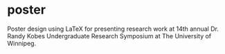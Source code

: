 # poster
Poster design using LaTeX for presenting research work at 14th annual Dr. Randy Kobes Undergraduate Research Symposium at The University of Winnipeg.
